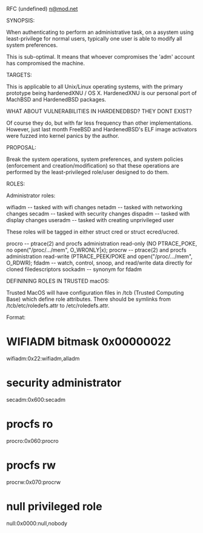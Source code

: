 RFC (undefined)
n@mod.net

SYNOPSIS:

When authenticating to perform an administrative task, on a asystem using least-privilege
for normal users, typically one user is able to modify all system preferences.

This is sub-optimal.  It means that whoever compromises the 'adm' account has compromised the
machine.

TARGETS:

This is applicable to all Unix/Linux operating systems, with the primary prototype being 
hardenedXNU / OS X.  HardenedXNU is our personal port of MachBSD and HardenedBSD packages.

WHAT ABOUT VULNERABILITIES IN HARDENEDBSD?  THEY DONT EXIST?

Of course they do, but with far less frequency than other implementations.
However, just last month FreeBSD and HardenedBSD's ELF image activators were fuzzed into
kernel panics by the author.

PROPOSAL:

Break the system operations, system preferences, and system policies (enforcement and creation/modification)
so that these operations are performed by the least-privileged role/user designed to do them.

ROLES:

Administrator roles:

wifiadm  -- tasked with wifi changes
netadm  -- tasked with networking changes
secadm  -- tasked with security changes
dispadm -- tasked with display changes
useradm -- tasked with creating unprivileged user 

These roles will be tagged in either struct cred or struct ecred/ucred.

procro -- ptrace(2) and procfs administration read-only (NO PTRACE_POKE, no open("/proc/.../mem", O_WRONLY|x);
procrw -- ptrace(2) and procfs administration read-write (PTRACE_PEEK/POKE and open("/proc/.../mem", O_RDWR);
fdadm -- watch, control, snoop, and read/write data directly for cloned filedescriptors
sockadm -- synonym for fdadm

DEFININING ROLES IN TRUSTED macOS:

Trusted MacOS will have configuration files in /tcb (Trusted Computing Base) which define role attributes.
There should be symlinks from /tcb/etc/roledefs.attr to /etc/roledefs.attr.

Format:

# WIFIADM bitmask 0x00000022
wifiadm:0x22:wifiadm,alladm
# security administrator
secadm:0x600:secadm
# procfs ro
procro:0x060:procro
# procfs rw
procrw:0x070:procrw
# null privileged role
null:0x0000:null,nobody




